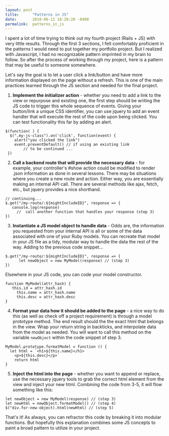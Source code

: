```yaml
---
layout: post
title:      "Patterns in JS"
date:       2018-06-12 18:20:20 -0400
permalink:  patterns_in_js
---
```



I spent a lot of time trying to think out my fourth project (Rails + JS) with very little results.  Through the first 3 sections,  I felt comfortably proficient in the patterns I would need to put together my portfolio project.  But I realized with Javascript, I had no recognizable pattern imprinted in my brain to follow.  So after the process of working through my project,  here is a pattern that may be useful to someone somewhere.

Let's say the goal is to let a user click a link/button and have more information displayed on the page without a refresh.  This is one of the main practices learned through the JS section and needed for the final project.

1. **Implement the initializer action** - whether you need to add a link to the view or repurpose and existing one, the first step should be writing the JS code to trigger this whole sequence of events.  Giving your button/link a unique CSS identifier, you can use jquery to add an event handler that will execute the rest of the code upon being clicked. You can test functionality this far by adding an alert.

```
$(function( ) {
  $(".my-js-class").on('click', function(event) {
    alert("you clicked the link")
    event.preventDefault() // if using an existing link
		// to be continued ...
 })	
```
 
2) **Call a backend route that will provide the necessary data** - for example, your controller's #show action could be modified to render .json information as done in several lessons.  There may be situations where you create a new route and action.  Either way, you are essentially making an internal API call. There are several methods like ajax, fetch, etc., but jquery provides a nice shorthand.

```
// continuing...
$.get("/my-route/:${mightIncludeID}", response => {
   console.log(response)
	 //  call another function that handles your response (step 3)
})
```

3) **Instantiate a JS model object to handle data** - Odds are, the information you requested from your internal API is all or some of the data associated with one of your Ruby models.  You can recreate that model in your JS file as a tidy, modular way to handle the data the rest of the way. Adding to the previous code snippet...

```
$.get("/my-route/:${mightIncludeID}", response => {
	  let newObject = new MyModel(response) // (step 3)
})
```

Elsewhere in your JS code, you can code your model constructor.

```
function MyModel(attr_hash) {
   this.id = attr_hash.id
	 this.name = attr_hash.name
	 this.desc = attr_hash.desc
}
```

4)  **Format your data how it should be added to the page** - a nice way to do this (as well as check off a project requirement) is through a model prototype method.  The end result should the the exact html that belongs in the view. Wrap your return string in backticks, and interpolate data from the model as needed.  You will want to call this method on the variable `newObject` within the code snippet of step 3.

```
MyModel.prototype.formatModel = function () {
  let html = `<h1>${this.name}</h1>
	<p>${this.desc}</p>`
	return html
}
```

5) **Inject the html into the page** - whether you want to append or replace, use the necessary jquery tools to grab the correct html element from the view and inject your new html.  Combining the code from 3-5, it will flow something like this:

```
let newObject = new MyModel(response) // (step 3)
let newHtml = newObject.formatModel() // (step 4)
$("div.for-new-object).html(newHtml) // (step 5)
```

That's it!  As always, you can refractor this code by breaking it into modular functions.  But hopefully this explanation combines some JS concepts to paint a broad pattern to utilize in your project.

